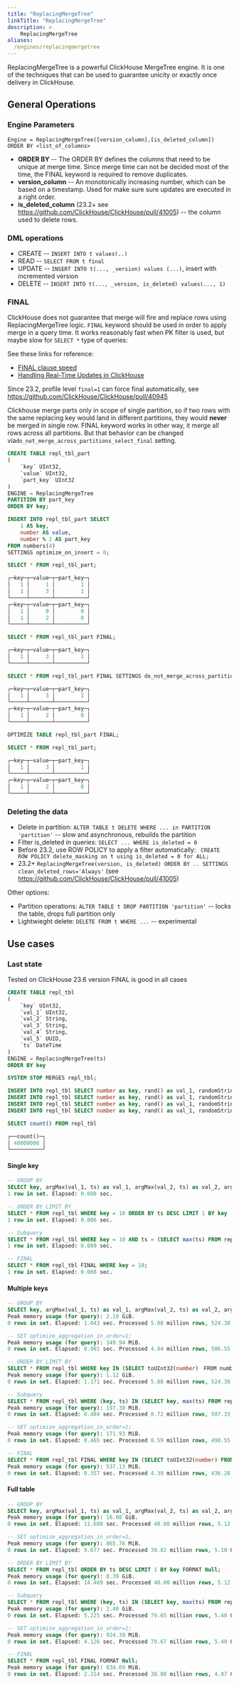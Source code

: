 ```yaml
---
title: "ReplacingMergeTree"
linkTitle: "ReplacingMergeTree"
description: >
    ReplacingMergeTree
aliases:
  /engines/replacingmergetree
---
```

ReplacingMergeTree is a powerful ClickHouse MergeTree engine. It is one of the techniques that can be used to guarantee unicity or exactly once delivery in ClickHouse.

## General Operations

### Engine Parameters

```
Engine = ReplacingMergeTree([version_column],[is_deleted_column])
ORDER BY <list_of_columns>
```

* **ORDER BY** -- The ORDER BY defines the columns that need to be unique at merge time. Since merge time can not be decided most of the time, the FINAL keyword is required to remove duplicates.
* **version_column** -- An monotonically increasing number, which can be based on a timestamp. Used for make sure sure updates are executed in a right order.
* **is_deleted_column** (23.2+ see https://github.com/ClickHouse/ClickHouse/pull/41005) -- the column used to delete rows.

### DML operations

* CREATE -- ```INSERT INTO t values(..)```
* READ -- ```SELECT FROM t final```
* UPDATE -- ```INSERT INTO t(..., _version) values (...)```, insert with incremented version
* DELETE -- ```INSERT INTO t(..., _version, is_deleted) values(..., 1)```

### FINAL

ClickHouse does not guarantee that merge will fire and replace rows using ReplacingMergeTree logic. ```FINAL``` keyword should be used in order to apply merge in a query time. It works reasonably fast when PK filter is used, but maybe slow for ```SELECT *``` type of queries:

See these links for reference:
* [FINAL clause speed](../../../altinity-kb-queries-and-syntax/altinity-kb-final-clause-speed/)
* [Handling Real-Time Updates in ClickHouse](https://altinity.com/blog/2020/4/14/handling-real-time-updates-in-clickhouse)

Since 23.2, profile level ```final=1``` can force final automatically, see https://github.com/ClickHouse/ClickHouse/pull/40945

Clickhouse merge parts only in scope of single partition, so if two rows with the same replacing key would land in different partitions, they would **never** be merged in single row. FINAL keyword works in other way, it merge all rows across all partitions. But that behavior can be changed via`do_not_merge_across_partitions_select_final` setting.

```sql
CREATE TABLE repl_tbl_part
(
    `key` UInt32,
    `value` UInt32,
    `part_key` UInt32
)
ENGINE = ReplacingMergeTree
PARTITION BY part_key
ORDER BY key;

INSERT INTO repl_tbl_part SELECT
    1 AS key,
    number AS value,
    number % 2 AS part_key
FROM numbers(4)
SETTINGS optimize_on_insert = 0;

SELECT * FROM repl_tbl_part;

┌─key─┬─value─┬─part_key─┐
│   1 │     1 │        1 │
│   1 │     3 │        1 │
└─────┴───────┴──────────┘
┌─key─┬─value─┬─part_key─┐
│   1 │     0 │        0 │
│   1 │     2 │        0 │
└─────┴───────┴──────────┘

SELECT * FROM repl_tbl_part FINAL;

┌─key─┬─value─┬─part_key─┐
│   1 │     3 │        1 │
└─────┴───────┴──────────┘

SELECT * FROM repl_tbl_part FINAL SETTINGS do_not_merge_across_partitions_select_final=1;

┌─key─┬─value─┬─part_key─┐
│   1 │     3 │        1 │
└─────┴───────┴──────────┘
┌─key─┬─value─┬─part_key─┐
│   1 │     2 │        0 │
└─────┴───────┴──────────┘

OPTIMIZE TABLE repl_tbl_part FINAL;

SELECT * FROM repl_tbl_part;

┌─key─┬─value─┬─part_key─┐
│   1 │     3 │        1 │
└─────┴───────┴──────────┘
┌─key─┬─value─┬─part_key─┐
│   1 │     2 │        0 │
└─────┴───────┴──────────┘
```

### Deleting the data

* Delete in partition: ```ALTER TABLE t DELETE WHERE ... in PARTITION 'partition'``` -- slow and asynchronous, rebuilds the partition
* Filter is_deleted in queries: ```SELECT ... WHERE is_deleted = 0```
* Before 23.2, use ROW POLICY to apply a filter automatically: ``` CREATE ROW POLICY delete_masking on t using is_deleted = 0 for ALL;```
* 23.2+ ```ReplacingMergeTree(version, is_deleted) ORDER BY .. SETTINGS clean_deleted_rows='Always'``` (see  https://github.com/ClickHouse/ClickHouse/pull/41005)

Other options:
* Partition operations: ```ALTER TABLE t DROP PARTITION 'partition'``` -- locks the table, drops full partition only
* Lightwieght delete: ```DELETE FROM t WHERE ...``` -- experimental

## Use cases

### Last state

Tested on ClickHouse 23.6 version
FINAL is good in all cases

```sql
CREATE TABLE repl_tbl
(
    `key` UInt32,
    `val_1` UInt32,
    `val_2` String,
    `val_3` String,
    `val_4` String,
    `val_5` UUID,
    `ts` DateTime
)
ENGINE = ReplacingMergeTree(ts)
ORDER BY key

SYSTEM STOP MERGES repl_tbl;

INSERT INTO repl_tbl SELECT number as key, rand() as val_1, randomStringUTF8(10) as val_2, randomStringUTF8(5) as val_3, randomStringUTF8(4) as val_4, generateUUIDv4() as val_5, now() as ts FROM numbers(10000000);
INSERT INTO repl_tbl SELECT number as key, rand() as val_1, randomStringUTF8(10) as val_2, randomStringUTF8(5) as val_3, randomStringUTF8(4) as val_4, generateUUIDv4() as val_5, now() as ts FROM numbers(10000000);
INSERT INTO repl_tbl SELECT number as key, rand() as val_1, randomStringUTF8(10) as val_2, randomStringUTF8(5) as val_3, randomStringUTF8(4) as val_4, generateUUIDv4() as val_5, now() as ts FROM numbers(10000000);
INSERT INTO repl_tbl SELECT number as key, rand() as val_1, randomStringUTF8(10) as val_2, randomStringUTF8(5) as val_3, randomStringUTF8(4) as val_4, generateUUIDv4() as val_5, now() as ts FROM numbers(10000000);

SELECT count() FROM repl_tbl

┌──count()─┐
│ 40000000 │
└──────────┘
```

#### Single key

```sql
-- GROUP BY
SELECT key, argMax(val_1, ts) as val_1, argMax(val_2, ts) as val_2, argMax(val_3, ts) as val_3, argMax(val_4, ts) as val_4, argMax(val_5, ts) as val_5, max(ts) FROM repl_tbl WHERE key = 10 GROUP BY key;
1 row in set. Elapsed: 0.008 sec.

-- ORDER BY LIMIT BY
SELECT * FROM repl_tbl WHERE key = 10 ORDER BY ts DESC LIMIT 1 BY key ;
1 row in set. Elapsed: 0.006 sec.

-- Subquery
SELECT * FROM repl_tbl WHERE key = 10 AND ts = (SELECT max(ts) FROM repl_tbl WHERE key = 10);
1 row in set. Elapsed: 0.009 sec.

-- FINAL
SELECT * FROM repl_tbl FINAL WHERE key = 10;
1 row in set. Elapsed: 0.008 sec.
```

#### Multiple keys

```sql
-- GROUP BY
SELECT key, argMax(val_1, ts) as val_1, argMax(val_2, ts) as val_2, argMax(val_3, ts) as val_3, argMax(val_4, ts) as val_4, argMax(val_5, ts) as val_5, max(ts) FROM repl_tbl WHERE key IN (SELECT toUInt32(number) FROM numbers(1000000) WHERE number % 100) GROUP BY key FORMAT Null;
Peak memory usage (for query): 2.19 GiB.
0 rows in set. Elapsed: 1.043 sec. Processed 5.08 million rows, 524.38 MB (4.87 million rows/s., 502.64 MB/s.)

-- SET optimize_aggregation_in_order=1;
Peak memory usage (for query): 349.94 MiB.
0 rows in set. Elapsed: 0.901 sec. Processed 4.94 million rows, 506.55 MB (5.48 million rows/s., 562.17 MB/s.)

-- ORDER BY LIMIT BY
SELECT * FROM repl_tbl WHERE key IN (SELECT toUInt32(number)　FROM numbers(1000000) WHERE number % 100) ORDER BY ts DESC LIMIT 1 BY key FORMAT Null;
Peak memory usage (for query): 1.12 GiB.
0 rows in set. Elapsed: 1.171 sec. Processed 5.08 million rows, 524.38 MB (4.34 million rows/s., 447.95 MB/s.)

-- Subquery
SELECT * FROM repl_tbl WHERE (key, ts) IN (SELECT key, max(ts) FROM repl_tbl WHERE key IN (SELECT toUInt32(number) FROM numbers(1000000) WHERE number % 100) GROUP BY key) FORMAT Null;
Peak memory usage (for query): 197.30 MiB.
0 rows in set. Elapsed: 0.484 sec. Processed 8.72 million rows, 507.33 MB (18.04 million rows/s., 1.05 GB/s.)

-- SET optimize_aggregation_in_order=1;
Peak memory usage (for query): 171.93 MiB.
0 rows in set. Elapsed: 0.465 sec. Processed 8.59 million rows, 490.55 MB (18.46 million rows/s., 1.05 GB/s.)

-- FINAL
SELECT * FROM repl_tbl FINAL WHERE key IN (SELECT toUInt32(number) FROM numbers(1000000) WHERE number % 100) FORMAT Null;
Peak memory usage (for query): 537.13 MiB.
0 rows in set. Elapsed: 0.357 sec. Processed 4.39 million rows, 436.28 MB (12.28 million rows/s., 1.22 GB/s.)
```

#### Full table

```sql
-- GROUP BY
SELECT key, argMax(val_1, ts) as val_1, argMax(val_2, ts) as val_2, argMax(val_3, ts) as val_3, argMax(val_4, ts) as val_4, argMax(val_5, ts) as val_5, max(ts) FROM repl_tbl GROUP BY key FORMAT Null;
Peak memory usage (for query): 16.08 GiB.
0 rows in set. Elapsed: 11.600 sec. Processed 40.00 million rows, 5.12 GB (3.45 million rows/s., 441.49 MB/s.)

-- SET optimize_aggregation_in_order=1;
Peak memory usage (for query): 865.76 MiB.
0 rows in set. Elapsed: 9.677 sec. Processed 39.82 million rows, 5.10 GB (4.12 million rows/s., 526.89 MB/s.)

-- ORDER BY LIMIT BY
SELECT * FROM repl_tbl ORDER BY ts DESC LIMIT 1 BY key FORMAT Null;
Peak memory usage (for query): 8.39 GiB.
0 rows in set. Elapsed: 14.489 sec. Processed 40.00 million rows, 5.12 GB (2.76 million rows/s., 353.45 MB/s.)

-- Subquery
SELECT * FROM repl_tbl WHERE (key, ts) IN (SELECT key, max(ts) FROM repl_tbl GROUP BY key) FORMAT Null;
Peak memory usage (for query): 2.40 GiB.
0 rows in set. Elapsed: 5.225 sec. Processed 79.65 million rows, 5.40 GB (15.24 million rows/s., 1.03 GB/s.)

-- SET optimize_aggregation_in_order=1;
Peak memory usage (for query): 924.39 MiB.
0 rows in set. Elapsed: 4.126 sec. Processed 79.67 million rows, 5.40 GB (19.31 million rows/s., 1.31 GB/s.)

-- FINAL
SELECT * FROM repl_tbl FINAL FORMAT Null;
Peak memory usage (for query): 834.09 MiB.
0 rows in set. Elapsed: 2.314 sec. Processed 38.80 million rows, 4.97 GB (16.77 million rows/s., 2.15 GB/s.)
```

